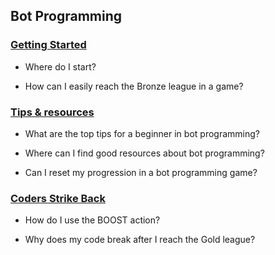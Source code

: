## Bot Programming

### [Getting Started](/pages/bot-programming/gitc.md)

- Where do I start?

- How can I easily reach the Bronze league in a game?

### [Tips & resources](/pages/bot-programming/advice.md)

- What are the top tips for a beginner in bot programming?

- Where can I find good resources about bot programming?

- Can I reset my progression in a bot programming game?

### [Coders Strike Back](/pages/bot-programming/csb.md)

- How do I use the BOOST action?

- Why does my code break after I reach the Gold league?